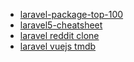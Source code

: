 - [laravel-package-top-100](https://github.com/summerblue/laravel-package-top-100)
- [laravel5-cheatsheet](https://github.com/summerblue/laravel5-cheatsheet)
- [laravel reddit clone](https://github.com/halnex/laravel-reddit.git)
- [laravel vuejs tmdb](https://github.com/devfake/flox.git)
